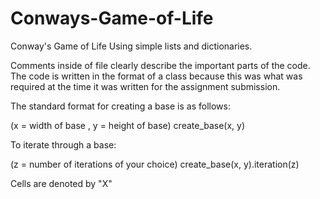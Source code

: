 # Conways-Game-of-Life
Conway's Game of Life Using simple lists and dictionaries.

Comments inside of file clearly describe the important parts of the code.
The code is written in the format of a class because this was what was required
at the time it was written for the assignment submission.


The standard format for creating a base is as follows:

(x = width of base , y = height of base)
create_base(x, y)

To iterate through a base:

(z = number of iterations of your choice)
create_base(x, y).iteration(z)

Cells are denoted by "X"
